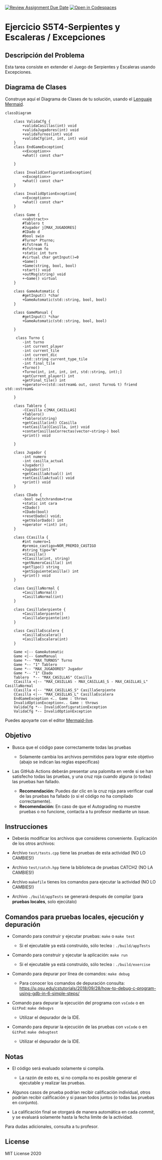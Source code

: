 [![Review Assignment Due Date](https://classroom.github.com/assets/deadline-readme-button-24ddc0f5d75046c5622901739e7c5dd533143b0c8e959d652212380cedb1ea36.svg)](https://classroom.github.com/a/7kzMURR7)
[![Open in Codespaces](https://classroom.github.com/assets/launch-codespace-7f7980b617ed060a017424585567c406b6ee15c891e84e1186181d67ecf80aa0.svg)](https://classroom.github.com/open-in-codespaces?assignment_repo_id=11313198)
# Ejercicio S5T4-Serpientes y Escaleras / Excepciones

## Descripción del Problema

Esta tarea consiste en extender el Juego de Serpientes y Escaleras usando Excepciones.

## Diagrama de Clases
Construye aquí el Diagrama de Clases de tu solución, usando el [Lenguaje Mermaid](https://mermaid.js.org/syntax/classDiagram.html).
```mermaid
classDiagram

    class ValidaCfg {
        +validaCasillas(int) void
        +validaJugadores(int) void
        +validaTurnos(int) void
        +validaCfg(int, int, int) void
    }
    class EndGameException{
        <<Exception>>
        +what() const char*

    }

    class InvalidConfigurationException{
        <<Exception>>
        +what() const char*
    }

    class InvalidOptionException{
        <<Exception>>
        +what() const char*
    }

    class Game {
        <<abstract>>
        #Tablero t
        #Jugador j[MAX_JUGADORES]
        #CDado d
        #bool swio
        #Turno* Pturno;
        #ifstream fi
        #ofstream fo
        +static int turn
        #virtual char getInput()=0 
        +Game()
        +Game(string, bool, bool)
        +start() void
        +outMsg(string) void
        +~Game() virtual
    }

    class GameAutomatic {
        #getInput() *char  
        +GameAutomatic(std::string, bool, bool)
    }

    class GameManual {
        #getInput() *char    
        +GameAutomatic(std::string, bool, bool)

    }

     class Turno {
        -int turno
        -int current_player
        -int current_tile
        -int current_dic
        -std::string current_type_tile
        -int final_tile
        +Turno()
        +Turno(int, int, int, int, std::string, int);]
        +getCurrent_player() int
        +getFinal_tile() int
        +operator<<(std::ostream& out, const Turno& t) friend std::ostream& 

    }

    class Tablero {
        -CCasilla c[MAX_CASILLAS]
        +Tablero()
        +Tablero(string)
        +getCasilla(int) CCasilla
        +setCasilla(CCasilla, int) void
        +contarCasillasCorrectas(vector~string~) bool
        +print() void

    }

    class Jugador {
        -int numero
        -int casilla_actual
        +Jugador()
        +Jugador(int)
        +getCasillaActual() int
        +setCasillaActual() void
        +print() void
    }

    class CDado {
        -bool switchrandom=true
        +static int cara
        +CDado()
        +CDado(bool)
        +resetDado() void;
        +getValorDado() int
        +operator +(int) int;  
    }

    class CCasilla {
        #int numero=1
        #premio_castigo=NOR_PREMIO_CASTIGO
        #string tipo="N"
        +CCasilla()
        +CCasilla(int, string)
        +getNumeroCasilla() int
        +getTipo() string
        +getSiguienteCasilla() int
        +print() void
    }

    class CasillaNormal {
        +CasillaNormal()
        +CasillaNormal(int)
    }

    class CasillaSerpiente {
        +CasillaSerpiente()
        +CasillaSerpiente(int)
    }

    class CasillaEscalera {
        +CasillaEscalera()
        +CasillaEscalera(int)
    }
    
    Game <|-- GameAutomatic
    Game <|-- GameManual
    Game *-- "MAX_TURNOS" Turno
    Game *-- "1" Tablero
    Game *-- "MAX_JUGADORES" Jugador
    Game *-- "1" CDado
    Tablero  *-- "MAX_CASILLAS" CCasilla
    CCasilla <|-- "MAX_CASILLAS - MAX_CASILLAS_S - MAX_CASILLAS_L" CasillaNormal
    CCasilla <|-- "MAX_CASILLAS_S" CasillaSerpiente
    CCasilla <|-- "MAX_CASILLAS_L" CasillaEscalera
    EndGameException <.. Game : throws
    InvalidOptionException<.. Game : throws
    ValidaCfg *-- InvalidConfigurationException
    ValidaCfg *-- InvalidOptionException
```
Puedes apoyarte con el editor [Mermaid-live](https://mermaid.live/).

## Objetivo

- Busca que el código pase correctamente todas las pruebas
   * Solamente cambia los archivos permitidos para lograr este objetivo (abajo se indican las reglas específicas)
   
- Las GitHub Actions deberán presentar una palomita en verde si se han satisfecho todas las pruebas, y una cruz roja cuando alguna (o todas) las pruebas han fallado.
   * **Recomendación:** Puedes dar clic en la cruz roja para verificar cual de las pruebas ha fallado (o si el código no ha compilado correctamente).
   * **Recomendación:** En caso de que el Autograding no muestre pruebas o no funcione, contacta a tu profesor mediante un issue.

## Instrucciones

- Deberás modificar los archivos que consideres conveniente.
Explicación de los otros archivos:

- Archivo `test/tests.cpp` tiene las pruebas de esta actividad (NO LO CAMBIES!)
- Archivo `test/catch.hpp` tiene la biblioteca de pruebas  CATCH2 (NO LA CAMBIES!)
- Archivo `makefile` tienes los comandos para ejecutar la actividad (NO LO CAMBIES!)
- Archivo  `./build/appTests` se generará después de compilar (para **pruebas locales**, solo ejecútalo)

## Comandos para pruebas locales, ejecución y depuración

- Comando para construir y ejecutar pruebas: `make` o `make test`
    * Si el ejecutable ya está construido, sólo teclea : `./build/appTests`

- Comando para construir y ejecutar la aplicación: `make run` 
    * Si el ejecutable ya está construido, sólo teclea : `./build/exercise`

- Comando para depurar por línea de comandos: `make debug`
    * Para conocer los comandos de depuración consulta:
     https://u.osu.edu/cstutorials/2018/09/28/how-to-debug-c-program-using-gdb-in-6-simple-steps/
     
- Comando para depurar la ejecución del programa con `vsCode` o en `GitPod`: `make debugvs` 
    * Utilizar el depurador de la IDE.

- Comando para depurar la ejecución de las pruebas con `vsCode` o en `GitPod`: `make debugtest` 
    * Utilizar el depurador de la IDE.

## Notas

- El código será evaluado solamente si compila.
   * La razón de esto es, si no compila no es posible generar el ejecutable y realizar las pruebas.

- Algunos casos de prueba podrían recibir calificación individual, otros podrían recibir calificación y si pasan todos juntos (o todas las pruebas en conjunto).

- La calificación final se otorgará de manera automática en cada *commit*, y se evaluará solamente hasta la fecha limite de la actividad.

Para dudas adicionales, consulta a tu profesor.

## License

MIT License 2020
